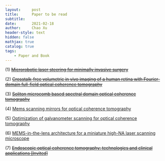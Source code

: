 ```yaml
---
layout:     post
title:      Paper to be read
subtitle:   
date:       2021-02-18
author:     Chao Xu
header-style: text
hidden: false
mathjax: true
catalog: true
tags:
    - Paper and Book
---
```


(1) [~~Microrobotic laser steering for minimally invasive surgery~~](https://robotics.sciencemag.org/content/6/50/eabd5476)

(2) ~~[Crosstalk-free volumetric in vivo imaging of a human retina with Fourier-domain full-field optical coherence tomography](https://www.osapublishing.org/boe/fulltext.cfm?uri=boe-10-12-6390&id=423370)~~

(3) ~~[Soliton microcomb based spectral domain optical coherence tomography](https://www.nature.com/articles/s41467-020-20404-9)~~

(4) [Mems scanning mirrors for optical coherence tomography](https://doi.org/10.3390/photonics8010006)

(5) [Optimization of galvanometer scanning for optical coherence tomography](https://doi.org/10.1364/AO.54.005495)

(6) [MEMS-in-the-lens architecture for a miniature high-NA laser scanning microscope](http://dx.doi.org/10.1038/s41377-019-0167-5)

(7) ~~[Endoscopic optical coherence tomography: technologies and clinical applications [Invited]](http://dx.doi.org/10.1364/boe.8.002405)~~

 

